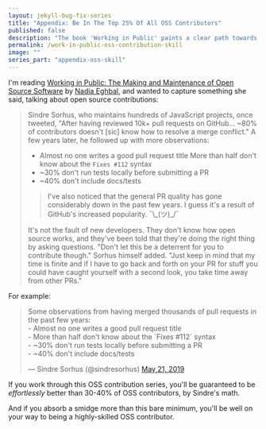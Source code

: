 ```yaml
---
layout: jekyll-bug-fix-series
title: "Appendix: Be In The Top 25% Of All OSS Contributors"
published: false
description: "The book 'Working in Public' paints a clear path towards being a skilled OSS contributor. It doesn't necessarily make it sound appealing, but you can certainly gain the skill!"
permalink: /work-in-public-oss-contribution-skill
image: ""
series_part: "appendix-oss-skill"
---
```


I'm reading [Working in Public: The Making and Maintenance of Open Source Software](https://www.amazon.com/dp/0578675862/) by [Nadia Eghbal](https://nadiaeghbal.com/), and wanted to capture something she said, talking about open source contributions:

> Sindre Sorhus, who maintains hundreds of JavaScript projects, once tweeted, "After having reviewed 10k+ pull requests on GitHub... ~80% of contributors doesn't [sic] know how to resolve a merge conflict." A few years later, he followed up with more observations:
> 
> - Almost no one writes a good pull request title More than half don't know about the `Fixes #112` syntax
> - ~30% don't run tests locally before submitting a PR
> - ~40% don't include docs/tests
> 
>> I've also noticed that the general PR quality has gone considerably down in the past few years. I guess it's a result of GitHub's increased popularity. ¯\\\_(ツ)_\/¯ 
> 
> It's not the fault of new developers. They don't know how open source works, and they've been told that they're doing the right thing by asking questions. "Don't let this be a deterrent for you to contribute though." Sorhus himself added. "Just keep in mind that my time is finite and if I have to go back and forth on your PR for stuff you could have caught yourself with a second look, you take time away from other PRs."

For example:

<blockquote class="twitter-tweet"><p lang="en" dir="ltr">Some observations from having merged thousands of pull requests in the past few years:<br>- Almost no one writes a good pull request title<br>- More than half don&#39;t know about the `Fixes #112` syntax<br>- ~30% don&#39;t run tests locally before submitting a PR<br>- ~40% don&#39;t include docs/tests</p>&mdash; Sindre Sorhus (@sindresorhus) <a href="https://twitter.com/sindresorhus/status/1130791267393163267?ref_src=twsrc%5Etfw">May 21, 2019</a></blockquote> <script async src="https://platform.twitter.com/widgets.js" charset="utf-8"></script> 

If you work through this OSS contribution series, you'll be guaranteed to be _effortlessly_ better than 30-40% of OSS contributors, by Sindre's math. 

And if you absorb a smidge more than this bare minimum, you'll be well on your way to being a highly-skilled OSS contributor. 